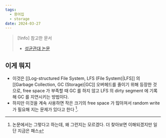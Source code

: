 ```yaml
---
tags:
  - 용어집
  - storage
date: 2024-03-27
---
```

> [!info] 참고한 문서
> - [성균관대 논문](http://nyx.skku.ac.kr/publications/papers/04_partial_GC.pdf)

## 이게 뭐지

- 이것은 [[Log-structured File System, LFS (File System)|LFS]] 의 [[Garbage Collection, GC (Storage)|GC]] 오버헤드를 줄이기 위해 등장한 것으로, free space 가 부족할 때 GC 를 하지 않고 LFS 의 dirty segment 에 기록해 GC 를 지연시키는 방법이다.
- 하지만 이것을 계속 사용하면 작은 크기의 free space 가 많아져서 random write 가 필요해 지는 문제가 있다고 한다 [^cons].

[^cons]: 논문에서는 그렇다고 하는데, 왜 그런지는 모르겠다. 더 찾아보면 이해되겠지만 일단 지금은 패스